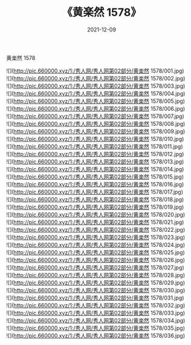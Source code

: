 ﻿---
layout: post
title:  《黄楽然 1578》
date:   2021-12-09
img: http://pic.660000.xyz/1:/秀人网/秀人网第02部分/黄楽然 1578/000.jpg
categories: [美女, 清纯, 唯美]
---

黄楽然 1578

  ![](http://pic.660000.xyz/1:/秀人网/秀人网第02部分/黄楽然 1578/001.jpg) <br> ![](http://pic.660000.xyz/1:/秀人网/秀人网第02部分/黄楽然 1578/002.jpg) <br> ![](http://pic.660000.xyz/1:/秀人网/秀人网第02部分/黄楽然 1578/003.jpg) <br> ![](http://pic.660000.xyz/1:/秀人网/秀人网第02部分/黄楽然 1578/004.jpg) <br> ![](http://pic.660000.xyz/1:/秀人网/秀人网第02部分/黄楽然 1578/005.jpg) <br> ![](http://pic.660000.xyz/1:/秀人网/秀人网第02部分/黄楽然 1578/006.jpg) <br> ![](http://pic.660000.xyz/1:/秀人网/秀人网第02部分/黄楽然 1578/007.jpg) <br> ![](http://pic.660000.xyz/1:/秀人网/秀人网第02部分/黄楽然 1578/008.jpg) <br> ![](http://pic.660000.xyz/1:/秀人网/秀人网第02部分/黄楽然 1578/009.jpg) <br> ![](http://pic.660000.xyz/1:/秀人网/秀人网第02部分/黄楽然 1578/010.jpg) <br> ![](http://pic.660000.xyz/1:/秀人网/秀人网第02部分/黄楽然 1578/011.jpg) <br> ![](http://pic.660000.xyz/1:/秀人网/秀人网第02部分/黄楽然 1578/012.jpg) <br> ![](http://pic.660000.xyz/1:/秀人网/秀人网第02部分/黄楽然 1578/013.jpg) <br> ![](http://pic.660000.xyz/1:/秀人网/秀人网第02部分/黄楽然 1578/014.jpg) <br> ![](http://pic.660000.xyz/1:/秀人网/秀人网第02部分/黄楽然 1578/015.jpg) <br> ![](http://pic.660000.xyz/1:/秀人网/秀人网第02部分/黄楽然 1578/016.jpg) <br> ![](http://pic.660000.xyz/1:/秀人网/秀人网第02部分/黄楽然 1578/017.jpg) <br> ![](http://pic.660000.xyz/1:/秀人网/秀人网第02部分/黄楽然 1578/018.jpg) <br> ![](http://pic.660000.xyz/1:/秀人网/秀人网第02部分/黄楽然 1578/019.jpg) <br> ![](http://pic.660000.xyz/1:/秀人网/秀人网第02部分/黄楽然 1578/020.jpg) <br> ![](http://pic.660000.xyz/1:/秀人网/秀人网第02部分/黄楽然 1578/021.jpg) <br> ![](http://pic.660000.xyz/1:/秀人网/秀人网第02部分/黄楽然 1578/022.jpg) <br> ![](http://pic.660000.xyz/1:/秀人网/秀人网第02部分/黄楽然 1578/023.jpg) <br> ![](http://pic.660000.xyz/1:/秀人网/秀人网第02部分/黄楽然 1578/024.jpg) <br> ![](http://pic.660000.xyz/1:/秀人网/秀人网第02部分/黄楽然 1578/025.jpg) <br> ![](http://pic.660000.xyz/1:/秀人网/秀人网第02部分/黄楽然 1578/026.jpg) <br> ![](http://pic.660000.xyz/1:/秀人网/秀人网第02部分/黄楽然 1578/027.jpg) <br> ![](http://pic.660000.xyz/1:/秀人网/秀人网第02部分/黄楽然 1578/028.jpg) <br> ![](http://pic.660000.xyz/1:/秀人网/秀人网第02部分/黄楽然 1578/029.jpg) <br> ![](http://pic.660000.xyz/1:/秀人网/秀人网第02部分/黄楽然 1578/030.jpg) <br> ![](http://pic.660000.xyz/1:/秀人网/秀人网第02部分/黄楽然 1578/031.jpg) <br> ![](http://pic.660000.xyz/1:/秀人网/秀人网第02部分/黄楽然 1578/032.jpg) <br> ![](http://pic.660000.xyz/1:/秀人网/秀人网第02部分/黄楽然 1578/033.jpg) <br> ![](http://pic.660000.xyz/1:/秀人网/秀人网第02部分/黄楽然 1578/034.jpg) <br> ![](http://pic.660000.xyz/1:/秀人网/秀人网第02部分/黄楽然 1578/035.jpg) <br> ![](http://pic.660000.xyz/1:/秀人网/秀人网第02部分/黄楽然 1578/036.jpg) <br>